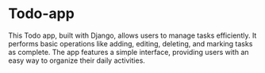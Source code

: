 # Todo-app
This Todo app, built with Django, allows users to manage tasks efficiently. It performs basic operations like adding, editing, deleting, and marking tasks as complete. The app features a simple interface, providing users with an easy way to organize their daily activities.
